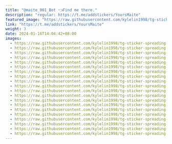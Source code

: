 ```yaml
---
title: "@maite_001_Bot 👈Find me there."
description: "regular: https://t.me/addstickers/YoursMaite"
featured_image: "https://raw.githubusercontent.com/kylelin1998/tg-sticker-spreading-worldwide-images/main/img/cb4b209a-2f2b-45bc-9938-cd026f2e6d98.jpg"
link: "https://t.me/addstickers/YoursMaite"
weight: 3
date: 2024-01-16T14:04:42+08:00
images:
  - https://raw.githubusercontent.com/kylelin1998/tg-sticker-spreading-worldwide-images/main/img/cb4b209a-2f2b-45bc-9938-cd026f2e6d98.jpg
  - https://raw.githubusercontent.com/kylelin1998/tg-sticker-spreading-worldwide-images/main/img/c0657951-4850-44c6-a6d1-ae4fe1bd8046.jpg
  - https://raw.githubusercontent.com/kylelin1998/tg-sticker-spreading-worldwide-images/main/img/c79f4b75-5c10-4b72-967b-20797ef26826.jpg
  - https://raw.githubusercontent.com/kylelin1998/tg-sticker-spreading-worldwide-images/main/img/404f4257-f375-4c33-ad05-53ec4c9a6739.jpg
  - https://raw.githubusercontent.com/kylelin1998/tg-sticker-spreading-worldwide-images/main/img/8bf6fe21-a2bd-4a8d-8c7b-12e7fac0268f.jpg
  - https://raw.githubusercontent.com/kylelin1998/tg-sticker-spreading-worldwide-images/main/img/e93db415-fb51-46fb-af6f-e5ab3155444c.jpg
  - https://raw.githubusercontent.com/kylelin1998/tg-sticker-spreading-worldwide-images/main/img/05ef3b7a-30cb-46d2-b123-2719e814bc54.jpg
  - https://raw.githubusercontent.com/kylelin1998/tg-sticker-spreading-worldwide-images/main/img/e05ee070-c06c-4b02-af28-b84a1489170e.jpg
  - https://raw.githubusercontent.com/kylelin1998/tg-sticker-spreading-worldwide-images/main/img/b82538ec-d7a3-4278-8ff9-017499311a4b.jpg
  - https://raw.githubusercontent.com/kylelin1998/tg-sticker-spreading-worldwide-images/main/img/c265d09b-ffc3-457b-b687-6145429556d5.jpg
  - https://raw.githubusercontent.com/kylelin1998/tg-sticker-spreading-worldwide-images/main/img/2a4b35fa-35e6-4b7c-8f8e-68068381cf1b.jpg
  - https://raw.githubusercontent.com/kylelin1998/tg-sticker-spreading-worldwide-images/main/img/764c8985-3575-4e44-ac1a-1946944c1eed.jpg
  - https://raw.githubusercontent.com/kylelin1998/tg-sticker-spreading-worldwide-images/main/img/65b304cc-c94c-4f0a-b242-019d0c6258e9.jpg
  - https://raw.githubusercontent.com/kylelin1998/tg-sticker-spreading-worldwide-images/main/img/8b406593-e491-44ba-8bd7-c5ab8ba4cabe.jpg
  - https://raw.githubusercontent.com/kylelin1998/tg-sticker-spreading-worldwide-images/main/img/98c04b20-1196-4598-9a8d-f529b67d45ad.jpg
  - https://raw.githubusercontent.com/kylelin1998/tg-sticker-spreading-worldwide-images/main/img/9481b50d-be57-41e8-b175-50269f66a73d.jpg
  - https://raw.githubusercontent.com/kylelin1998/tg-sticker-spreading-worldwide-images/main/img/23877bb2-9e51-48f8-901f-1b3fc66dd361.jpg
  - https://raw.githubusercontent.com/kylelin1998/tg-sticker-spreading-worldwide-images/main/img/f8d535c8-e09d-41a9-baf6-8ebf6afc17eb.jpg
  - https://raw.githubusercontent.com/kylelin1998/tg-sticker-spreading-worldwide-images/main/img/56bfe231-8d11-43ca-a07e-371df718d37a.jpg
  - https://raw.githubusercontent.com/kylelin1998/tg-sticker-spreading-worldwide-images/main/img/fe7d9b6e-5dbc-4a1f-bb73-c43442b13c4a.jpg
---
```

